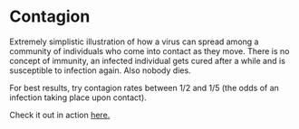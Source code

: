 # Contagion
Extremely simplistic illustration of how a virus can spread among a community of individuals who come into contact as they move. There is no concept of immunity, an infected individual gets cured after a while and is susceptible to infection again. Also nobody dies.

For best results, try contagion rates between 1/2 and 1/5 (the odds of an infection taking place upon contact).

Check it out in action [here.](https://diegobasch.com/contagion/)
